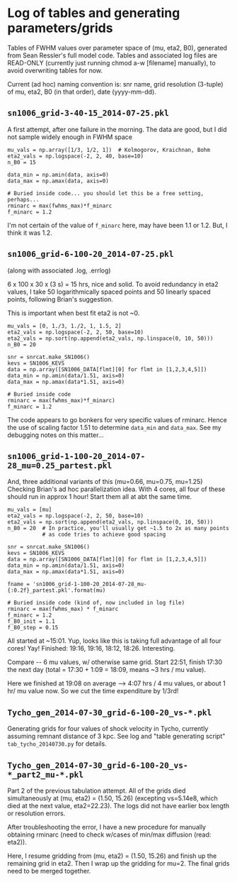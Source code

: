 Log of tables and generating parameters/grids
=============================================

Tables of FWHM values over parameter space of (mu, eta2, B0), generated from
Sean Ressler's full model code.  Tables and associated log files are READ-ONLY
(currently just running chmod a-w [filename] manually), to avoid overwriting
tables for now.

Current (ad hoc) naming convention is:
snr name, grid resolution (3-tuple) of mu, eta2, B0 (in that order),
date (yyyy-mm-dd).

`sn1006_grid-3-40-15_2014-07-25.pkl`
------------------------------------

A first attempt, after one failure in the morning.
The data are good, but I did not sample widely enough in FWHM space

    mu_vals = np.array([1/3, 1/2, 1])  # Kolmogorov, Kraichnan, Bohm
    eta2_vals = np.logspace(-2, 2, 40, base=10)
    n_B0 = 15
    
    data_min = np.amin(data, axis=0)
    data_max = np.amax(data, axis=0)
    
    # Buried inside code... you should let this be a free setting, perhaps...
    rminarc = max(fwhms_max)*f_minarc
    f_minarc = 1.2

I'm not certain of the value of `f_minarc` here, may have been 1.1 or 1.2.
But, I think it was 1.2.


`sn1006_grid-6-100-20_2014-07-25.pkl`
-------------------------------------
(along with associated .log, .errlog)

6 x 100 x 30 x (3 s) = 15 hrs, nice and solid.
To avoid redundancy in eta2 values, I take 50 logarithmically spaced points
and 50 linearly spaced points, following Brian's suggestion.

This is important when best fit eta2 is not ~0.

    mu_vals = [0, 1./3, 1./2, 1, 1.5, 2]
    eta2_vals = np.logspace(-2, 2, 50, base=10)
    eta2_vals = np.sort(np.append(eta2_vals, np.linspace(0, 10, 50)))
    n_B0 = 20
    
    snr = snrcat.make_SN1006()
    kevs = SN1006_KEVS
    data = np.array([SN1006_DATA[flmt][0] for flmt in [1,2,3,4,5]])
    data_min = np.amin(data/1.51, axis=0)
    data_max = np.amax(data*1.51, axis=0)
    
    # Buried inside code
    rminarc = max(fwhms_max)*f_minarc)
    f_minarc = 1.2

The code appears to go bonkers for very specific values of rminarc.
Hence the use of scaling factor 1.51 to determine `data_min` and `data_max`.
See my debugging notes on this matter...

`sn1006_grid-1-100-20_2014-07-28_mu=0.25_partest.pkl`
---------------------------------------------
And, three additional variants of this (mu=0.66, mu=0.75, mu=1.25)
Checking Brian's ad hoc parallelization idea.  With 4 cores, all four of these
should run in approx 1 hour!  Start them all at abt the same time.

    mu_vals = [mu]
    eta2_vals = np.logspace(-2, 2, 50, base=10)
    eta2_vals = np.sort(np.append(eta2_vals, np.linspace(0, 10, 50)))
    n_B0 = 20  # In practice, you'll usually get ~1.5 to 2x as many points
               # as code tries to achieve good spacing

    snr = snrcat.make_SN1006()
    kevs = SN1006_KEVS
    data = np.array([SN1006_DATA[flmt][0] for flmt in [1,2,3,4,5]])
    data_min = np.amin(data/1.51, axis=0)
    data_max = np.amax(data*1.51, axis=0)

    fname = 'sn1006_grid-1-100-20_2014-07-28_mu-{:0.2f}_partest.pkl'.format(mu)

    # Buried inside code (kind of, now included in log file)
    rminarc = max(fwhms_max) * f_minarc
    f_minarc = 1.2
    f_B0_init = 1.1
    f_B0_step = 0.15

All started at ~15:01.  Yup, looks like this is taking full advantage of
all four cores!  Yay!
Finished: 19:16, 19:16, 18:12, 18:26.  Interesting.

Compare -- 6 mu values, w/ otherwise same grid.  Start 22:51, finish 17:30 the
next day (total = 17:30 + 1:09 = 18:09, means ~3 hrs / mu value).

Here we finished at 19:08 on average --> 4:07 hrs / 4 mu values, or about 1 hr/
mu value now.  So we cut the time expenditure by 1/3rd!


`Tycho_gen_2014-07-30_grid-6-100-20_vs-*.pkl`
---------------------------------------------

Generating grids for four values of shock velocity in Tycho, currently
assuming remnant distance of 3 kpc.  See log and "table generating script"
`tab_tycho_20140730.py` for details.


`Tycho_gen_2014-07-30_grid-6-100-20_vs-*_part2_mu-*.pkl`
-------------------------------------------------------

Part 2 of the previous tabulation attempt.  All of the grids died
simultaneously at (mu, eta2) = (1.50, 15.26) (excepting vs=5.14e8, which died
at the next value, eta2=22.23).  The logs did not have earlier box length or
resolution errors.

After troubleshooting the error, I have a new procedure for manually obtaining
rminarc (need to check w/cases of min/max diffusion (read: eta2)).

Here, I resume gridding from (mu, eta2) = (1.50, 15.26) and finish up the
remaining grid in eta2.  Then I wrap up the gridding for mu=2.  The final grids
need to be merged together.


